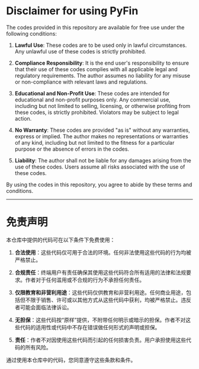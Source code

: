 # Disclaimer for using PyFin

The codes provided in this repository are available for free use under the following conditions:

1. **Lawful Use**: These codes are to be used only in lawful circumstances. Any unlawful use of these codes is strictly prohibited.

2. **Compliance Responsibility**: It is the end user's responsibility to ensure that their use of these codes complies with all applicable legal and regulatory requirements. The author assumes no liability for any misuse or non-compliance with relevant laws and regulations.

3. **Educational and Non-Profit Use**: These codes are intended for educational and non-profit purposes only. Any commercial use, including but not limited to selling, licensing, or otherwise profiting from these codes, is strictly prohibited. Violators may be subject to legal action.

4. **No Warranty**: These codes are provided "as is" without any warranties, express or implied. The author makes no representations or warranties of any kind, including but not limited to the fitness for a particular purpose or the absence of errors in the codes.

5. **Liability**: The author shall not be liable for any damages arising from the use of these codes. Users assume all risks associated with the use of these codes.

By using the codes in this repository, you agree to abide by these terms and conditions.

---

# 免责声明

本仓库中提供的代码可在以下条件下免费使用：

1. **合法使用**：这些代码仅可用于合法的环境。任何非法使用这些代码的行为均被严格禁止。

2. **合规责任**：终端用户有责任确保其使用这些代码符合所有适用的法律和法规要求。作者对于任何滥用或不合规的行为不承担任何责任。

3. **仅限教育和非营利用途**：这些代码仅供教育和非营利用途。任何商业用途，包括但不限于销售、许可或以其他方式从这些代码中获利，均被严格禁止。违反者可能会面临法律诉讼。

4. **无担保**：这些代码按“原样”提供，不附带任何明示或暗示的担保。作者不对这些代码的适用性或代码中不存在错误做任何形式的声明或担保。

5. **责任**：作者不对因使用这些代码而引起的任何损害负责。用户承担使用这些代码的所有风险。

通过使用本仓库中的代码，您同意遵守这些条款和条件。
